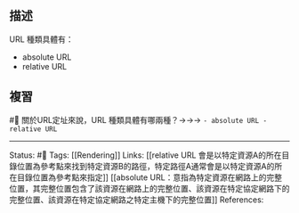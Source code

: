 ## 描述

URL 種類具體有：
- absolute URL
- relative URL

## 複習

#🧠 關於URL定址來說，URL 種類具體有哪兩種？->->-> `- absolute URL - relative URL`
<!--SR:!2023-01-08,41,230-->


---
Status: #🌱 
Tags:
[[Rendering]]
Links:
[[relative URL 會是以特定資源A的所在目錄位置為參考點來找到特定資源B的路徑，特定路徑A通常會是以特定資源A的所在目錄位置為參考點來指定]]
[[absolute URL：意指為特定資源在網路上的完整位置，其完整位置包含了該資源在網路上的完整位置、該資源在特定協定網路下的完整位置、該資源在特定協定網路之特定主機下的完整位置]]
References: